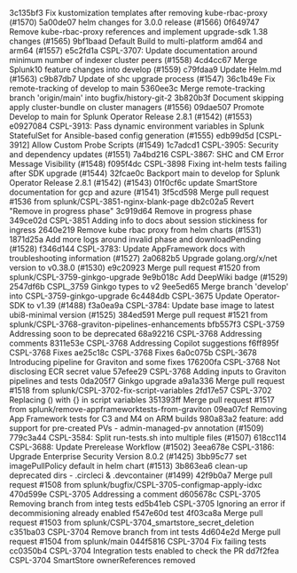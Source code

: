 3c135bf3 Fix kustomization templates after removing kube-rbac-proxy (#1570)
5a00de07 helm changes for 3.0.0 release (#1566)
0f649747 Remove kube-rbac-proxy references and implement upgrade-sdk 1.38 changes (#1565)
9bf1baad Default Build to multi-platform amd64 and arm64 (#1557)
e5c2fd1a CSPL-3707: Update documentation around minimum number of indexer cluster peers (#1558)
4cd4cc67 Merge Splunk10 feature changes into develop (#1559)
c79fdaa9 Update Helm.md (#1563)
c9b87db7 Update of shc upgrade process (#1547)
36c1b49e Fix remote-tracking of develop to main
5360ee3c Merge remote-tracking branch 'origin/main' into bugfix/history-git-2
3b820b3f Document skipping apply cluster-bundle on cluster managers (#1556)
09dae507 Promote Develop to main for Splunk Operator Release 2.8.1 (#1542) (#1553)
e0927084 CSPL-3913: Pass dynamic environment variables in Splunk StatefulSet for Ansible-based config generation (#1555)
edb99d5d [CSPL-3912] Allow Custom Probe Scripts (#1549)
1c7adcd1 CSPL-3905: Security and dependency updates (#1551)
7a4bd216 CSPL-3867: SHC and CM Error Message Visibility (#1548)
f095f4dc CSPL-3898 Fixing int-helm tests failing after SDK upgrade (#1544)
32fcae0c Backport main to develop for Splunk Operator Release 2.8.1 (#1542) (#1543)
01f0cf6c update SmartStore documentation for gcp and azure (#1541)
3f5cd598 Merge pull request #1536 from splunk/CSPL-3851-nginx-blank-page
db2c02a5 Revert "Remove in progress phase"
3c919d64 Remove in progress phase
349ce02d CSPL-3851 Adding info to docs about session stickiness for ingress
2640e219 Remove kube rbac proxy from helm charts (#1531)
1871d25a Add more logs around invalid phase and downloadPending (#1528)
f346d144 CSPL-3783: Update AppFramework docs with troubleshooting information (#1527)
2a0682b5 Upgrade golang.org/x/net version to v0.38.0 (#1530)
e9c20923 Merge pull request #1520 from splunk/CSPL-3759-ginkgo-upgrade
9e9b018c Add DeepWiki badge (#1529)
2547df6b CSPL_3759 Ginkgo types to v2
9ee5ed65 Merge branch 'develop' into CSPL-3759-ginkgo-upgrade
6c4484db CSPL-3675 Update Operator-SDK to v1.39 (#1488)
f3a0ea9a CSPL-3784: Update base image to latest ubi8-minimal version (#1525)
384ed591 Merge pull request #1521 from splunk/CSPL-3768-graviton-pipelines-enhancements
bfb557f3 CSPL-3759 Addressing soon to be deprecated
68a92216 CSPL-3768 Addressing comments
8311e53e CSPL-3768 Addressing Copilot suggestions
f6ff895f CSPL-3768 Fixes
ae25c18c CSPL-3768 Fixes
6a0c075b CSPL-3678 Introducing pipeline for Graviton and some fixes
176200fa CSPL-3768 Not disclosing ECR secret value
57efee29 CSPL-3768 Adding inputs to Graviton pipelines and tests
0da205f7 Ginkgo upgrade
a9a1a336 Merge pull request #1518 from splunk/CSPL-3702-fix-script-variables
2fd17e57 CSPL-3702 Replacing () with {} in script variables
351393ff Merge pull request #1517 from splunk/remove-appframeworktests-from-graviton
09ea07cf Removing App Framework tests for C3 and M4 on ARM builds
980a83a2 feature: add support for pre-created PVs - admin-managed-pv annotation (#1509)
779c3a44 CSPL-3584: Split run-tests.sh into multiple files (#1507)
618cc114 CSPL-3688: Update Prerelease Workflow (#1502)
3eea678e CSPL-3186: Upgrade Enterprise Security Version 8.0.2 (#1425)
3bb95c77 set imagePullPolicy default in helm chart (#1513)
3b863ea6 clean-up deprecated dirs - .circleci & .devcontainer (#1499)
42f9b0a7 Merge pull request #1508 from splunk/bugfix/CSPL-3705-configmap-apply-idxc
470d599e CSPL-3705 Addressing a comment
d605678c CSPL-3705 Removing branch from integ tests
ed5b41eb CSPL-3705 Ignoring an error if decommisioning already enabled
f547e60d test
4f03ca8a Merge pull request #1503 from splunk/CSPL-3704_smartstore_secret_deletion
c351ba03 CSPL-3704 Remove branch from int tests
4d604e2d Merge pull request #1504 from splunk/main
044f5816 CSPL-3704 Fix failing tests
cc0350b4 CSPL-3704 Integration tests enabled to check the PR
dd7f2fea CSPL-3704 SmartStore ownerReferences removed
